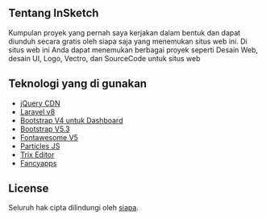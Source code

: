 ## Tentang InSketch

Kumpulan proyek yang pernah saya kerjakan dalam bentuk dan dapat diunduh secara gratis oleh siapa saja yang menemukan situs web ini. Di situs web ini Anda dapat menemukan berbagai proyek seperti Desain Web, desain UI, Logo, Vectro, dan SourceCode untuk situs web

## Teknologi yang di gunakan

-   [jQuery CDN](https://jquery.com/)
-   [Laravel v8](https://laravel.com/)
-   [Bootstrap V4 untuk Dashboard](https://getbootstrap.com/docs/4.6/)
-   [Bootstrap V5.3](https://getbootstrap.com/)
-   [Fontawesome V5](https://fontawesome.com/v5/)
-   [Particles JS](https://github.com/VincentGarreau/particles.js/)
-   [Trix Editor](https://trix-editor.org/)
-   [Fancyapps](https://fancyapps.com/fancybox/)

## License

Seluruh hak cipta dilindungi oleh [siapa](https://mulyasaputra.github.io/).
